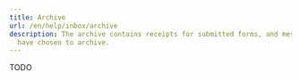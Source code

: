 ```yaml
---
title: Archive
url: /en/help/inbox/archive
description: The archive contains receipts for submitted forms, and messages you
  have chosen to archive.
---
```


TODO